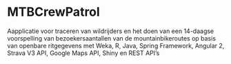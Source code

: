 # MTBCrewPatrol
Aapplicatie voor traceren van wildrijders en het doen van een 14-daagse voorspelling van bezoekersaantallen
van de mountainbikeroutes op basis van openbare ritgegevens met Weka, R, Java, Spring Framework, Angular 2, 
Strava V3 API, Google Maps API, Shiny en REST API’s
